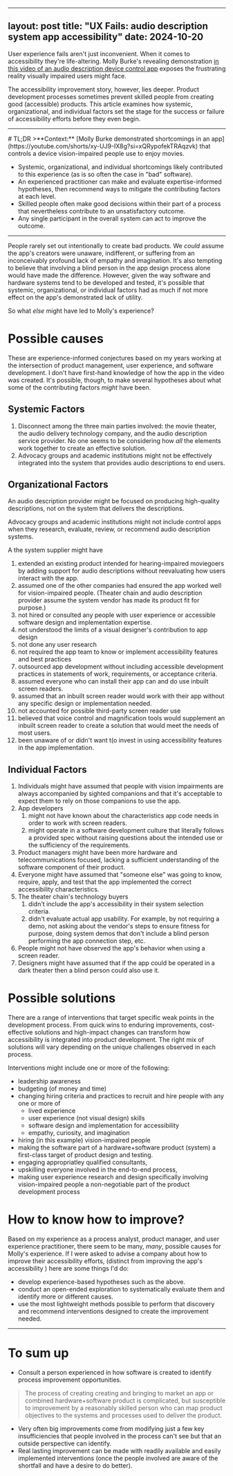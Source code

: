  ---
 layout: post
 title: "UX Fails: audio description system app accessibility"
 date: 2024-10-20
 ---

User experience fails aren't just inconvenient. When it comes to accessibility they're life-altering. Molly Burke's revealing demonstration [in this video of an audio description device control app](https://youtube.com/shorts/xy-UJ9-IX8g?si=xQRypofekTRAqzvk)  exposes the frustrating reality visually impaired users might face.

The accessibility improvement story, however, lies deeper. Product development processes sometimes prevent skilled people from creating good (accessible) products. This article examines how systemic, organizational, and individual factors set the stage for the success or failure of accessibility efforts before they even begin.<!--more-->

<hr/>
# TL;DR
>**Context:** [Molly Burke demonstrated shortcomings in an app](https://youtube.com/shorts/xy-UJ9-IX8g?si=xQRypofekTRAqzvk) that controls a device vision-impaired people use to enjoy movies. 

* Systemic, organizational, and individual shortcomings likely contributed to this experience (as is so often the case in "bad" software). 
* An experienced practitioner can make and evaluate expertise-informed hypotheses, then recommend ways to mitigate the contributing factors at each level.
* Skilled people often make good decisions within their part of a process that nevertheless contribute to an unsatisfactory outcome.
* Any single participant in the overall system can act to improve the outcome.

<hr/>

People rarely set out intentionally to create bad products. We *could* assume the app's creators were unaware, indifferent, or suffering from an inconceivably profound lack of empathy and imagination. It's also tempting to believe that involving a blind person in the app design process alone would have made the difference. However, given the way software and hardware systems tend to be developed and tested, it's possible that systemic, organizational, or individual factors had as much if not more effect on the app's demonstrated lack of utility. 

So what *else* might have led to Molly's experience?

# Possible causes
These are experience-informed conjectures based on my years working at the intersection of product management, user experience, and software development. I don't have first-hand knowledge of how the app in the video was created. It's possible, though, to make several hypotheses about what some of the contributing factors *might* have been.

## Systemic Factors
 1. Disconnect among the three main parties involved: the movie theater, the audio delivery technology company, and the audio description service provider. No one seems to be considering how *all* the elements work together to create an effective solution.
1. Advocacy groups and academic institutions might not be effectively integrated into the system that provides audio descriptions to end users. 

## Organizational Factors
An audio description provider might be focused on producing high-quality descriptions, not on the system that delivers the descriptions.

Advocacy groups and academic institutions might not include control apps when they research, evaluate, review, or recommend audio description systems.

A the system supplier might have

1. extended an existing product intended for hearing-impaired moviegoers by adding support for audio descriptions without reevaluating how users interact with the app.
1. assumed one of the other companies had ensured the app worked well for vision-impaired people. (Theater chain and audio description provider assume the system vendor has made its product fit for purpose.)
1. not hired or consulted any people with user experience or accessible software design and implementation expertise.
1. not understood the limits of a visual designer's contribution to app  design
1. not done any user research
1. not required the app team to know or implement accessibility features and best practices
1. outsourced app development without including accessible development practices in statements of work, requirements, or acceptance criteria.
1. assumed everyone who can install their app can and do use inbuilt screen readers. 
1. assumed that an inbuilt screen reader would work with their app without any specific design or implementation needed. 
1. not accounted for possible third-party screen reader use
1. believed that voice control and magnification tools would supplement an inbuilt screen reader to create a solution that would meet the needs of most users.
1. been unaware of or didn't want t(o invest in using accessibility features in the app implementation.

## Individual Factors

1. Individuals might have assumed that people with vision impairments are always accompanied by sighted companions and that it's acceptable to expect them to rely on those companions to use the app.
1. App developers 
    1. might not have known about the characteristics app code needs in order to work with screen readers.
    1. might operate in a software development culture that literally follows a provided spec without raising questions about the intended use or the sufficiency of the requirements.
1. Product managers might have been more hardware and telecommunications focused, lacking a sufficient understanding of the software component of their product.
1. Everyone might have assumed that "someone else" was going to know, require, apply, and test that the app implemented the correct accessibility characteristics. 
1. The theater chain's technology buyers 
    1. didn't include the app's accessibility in their system selection criteria.
    1. didn't evaluate actual app usability. For example, by not requiring a demo, not asking about the vendor's steps to ensure fitness for purpose, doing system demos that don't include a blind person performing the app connection step, etc.
1. People might not have observed the app's behavior when using a screen reader.
1. Designers might have assumed that if the app could be operated in a dark theater then a blind person could also use it.

# Possible solutions

There are a range of interventions that target specific weak points in the development process. From quick wins to enduring improvements, cost-effective solutions and high-impact changes can transform how accessibility is integrated into product development. 
The right mix of solutions will vary depending on the unique challenges observed in each process.  

Interventions might include one or more of the following:

  * leadership awareness
  * budgeting (of money and time)
  * changing hiring criteria and practices to recruit and hire people with any one or more of
      * lived experience
      * user experience (not visual design) skills
      * software design and implementation for accessibility
      * empathy, curiosity, and imagination
  * hiring (in this example) vision-impaired people
  * making the software part of a hardware+software product (system) a first-class target of product design and testing.
  * engaging appropriatley qualified consultants, 
  * upskilling everyone involved in the end-to-end process, 
  * making user experience research and design specifically involving vision-impaired people a non-negotiable part of the product development process

# How to know how to improve?
Based on my experience as a process analyst, product manager, and user experience practitioner, there seem to be many, *many*, possible causes for Molly's experience. If I were asked to advise a company about how to improve their accessibility efforts, (distinct from improving the app's accessibility ) here are some things I'd do:

* develop experience-based hypotheses such as the above. 
* conduct an open-ended exploration to systematically evaluate them and identify more or different causes. 
* use the most lightweight methods possible to perform that discovery and recommend interventions designed to create the improvement needed. 
______________________________________________________________________

# To sum up

* Consult a person experienced in how software is created to identify process improvement opportunities. 
> The process of creating creating and bringing to market an app or combined hardware+software product is complicated, but susceptible to improvement by a reasonably skilled person who can map product objectives to the systems and processes used to deliver the product. 
* Very often big improvements come from modifying just a few key insufficiencies that people involved in the process can't see but that an outside perspective can identify.
* Real lasting improvement can be made with readily available and easily implemented interventions (once the people involved are aware of the shortfall and have a desire to do better). 
